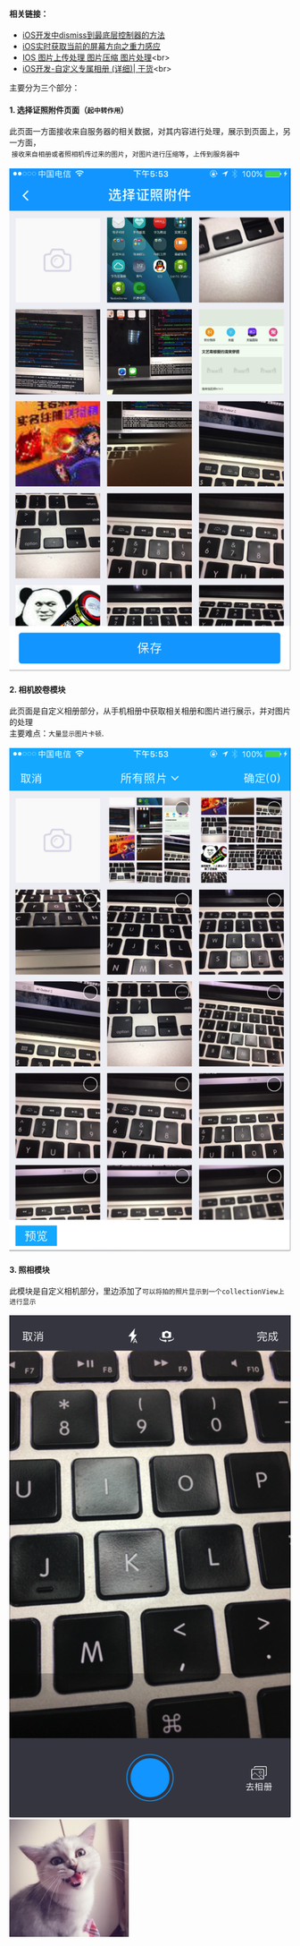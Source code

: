 #### 相关链接：
* [iOS开发中dismiss到最底层控制器的方法](http://blog.csdn.net/nunchakushuang/article/details/45198969 "悬停显示")<br>
* [iOS实时获取当前的屏幕方向之重力感应](http://www.jianshu.com/p/72d6c63006b3 "悬停显示")<br>
* [IOS 图片上传处理 图片压缩 图片处理](http://www.open-open.com/lib/view/open1375933073921.html"悬停显示")<br>
* [iOS开发-自定义专属相册 (详细)| 干货](http://blog.csdn.net/dongtinghong/article/details/51644845"悬停显示")<br>

主要分为三个部分：
#### 1. 选择证照附件页面（`起中转作用`）
  此页面一方面接收来自服务器的相关数据，对其内容进行处理，展示到页面上，另一方面，<br>
  `接收来自相册或者照相机传过来的图片`，`对图片进行压缩等`，`上传到服务器中`<br>
  ![](https://github.com/anchoriteFili/CustomPhoto/blob/master/定制相册部分/定制相册部分/展示文件/选择证照附件.png)
#### 2. 相机胶卷模块
  此页面是自定义相册部分，从手机相册中获取相关相册和图片进行展示，并对图片的处理<br>
  主要难点：`大量显示图片卡顿`.<br>
  ![](https://github.com/anchoriteFili/CustomPhoto/blob/master/定制相册部分/定制相册部分/展示文件/相册.png)<br>
#### 3. 照相模块
  此模块是自定义相机部分，里边添加了`可以将拍的照片显示到一个collectionView上进行显示`<br>
  ![](https://github.com/anchoriteFili/CustomPhoto/blob/master/定制相册部分/定制相册部分/展示文件/相机.png)<br>
  ![](https://github.com/anchoriteFili/CustomPhoto/blob/master/定制相册部分/定制相册部分/展示文件/小图测试.png)

